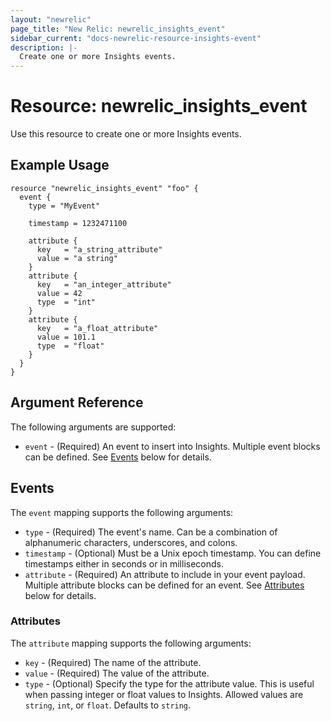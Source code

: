 ```yaml
---
layout: "newrelic"
page_title: "New Relic: newrelic_insights_event"
sidebar_current: "docs-newrelic-resource-insights-event"
description: |-
  Create one or more Insights events.
---
```


# Resource: newrelic\_insights\_event

Use this resource to create one or more Insights events.

## Example Usage

```hcl
resource "newrelic_insights_event" "foo" {
  event {
    type = "MyEvent"

    timestamp = 1232471100

    attribute {
      key   = "a_string_attribute"
      value = "a string"
    }
    attribute {
      key   = "an_integer_attribute"
      value = 42
      type  = "int"
    }
    attribute {
      key   = "a_float_attribute"
      value = 101.1
      type  = "float"
    }
  }
}
```

## Argument Reference

The following arguments are supported:

  * `event` - (Required) An event to insert into Insights. Multiple event blocks can be defined. See [Events](#events) below for details.

## Events

The `event` mapping supports the following arguments:

  * `type` - (Required) The event's name. Can be a combination of alphanumeric characters, underscores, and colons.
  * `timestamp` - (Optional) Must be a Unix epoch timestamp. You can define timestamps either in seconds or in milliseconds.
  * `attribute` - (Required) An attribute to include in your event payload. Multiple attribute blocks can be defined for an event. See [Attributes](#attributes) below for details.

### Attributes

The `attribute` mapping supports the following arguments:

  * `key` - (Required) The name of the attribute.
  * `value` - (Required) The value of the attribute.
  * `type` - (Optional) Specify the type for the attribute value. This is useful when passing integer or float values to Insights. Allowed values are `string`, `int`, or `float`. Defaults to `string`.
